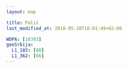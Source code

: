 ```yaml
---
layout: map

title: Palić
last_modified_at: 2018-05-20T16:01:49+02:00

WDPA: [16393]
geoSrbija:
  L1_183: [80]
  L1_362: [66]
---
```

